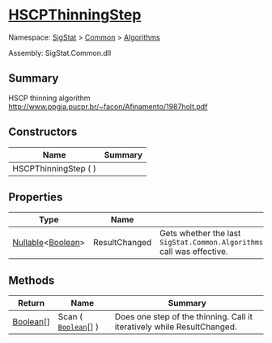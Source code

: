# [HSCPThinningStep](./HSCPThinningStep.md)

Namespace: [SigStat]() > [Common]() > [Algorithms]()

Assembly: SigStat.Common.dll

## Summary
HSCP thinning algorithm  http://www.ppgia.pucpr.br/~facon/Afinamento/1987holt.pdf

## Constructors

| Name | Summary | 
| --- | --- | 
| HSCPThinningStep (  ) |  | 


## Properties

| Type | Name | Summary | 
| --- | --- | --- | 
| [Nullable](https://docs.microsoft.com/en-us/dotnet/api/System.Nullable-1)\<[Boolean](https://docs.microsoft.com/en-us/dotnet/api/System.Boolean)> | ResultChanged | Gets whether the last `SigStat.Common.Algorithms.HSCPThinningStep.Scan(System.Boolean[0:,0:])` call was effective. | 


## Methods

| Return | Name | Summary | 
| --- | --- | --- | 
| [Boolean](https://docs.microsoft.com/en-us/dotnet/api/System.Boolean)[] | Scan ( [`Boolean`](https://docs.microsoft.com/en-us/dotnet/api/System.Boolean)[] ) | Does one step of the thinning. Call it iteratively while ResultChanged. | 


